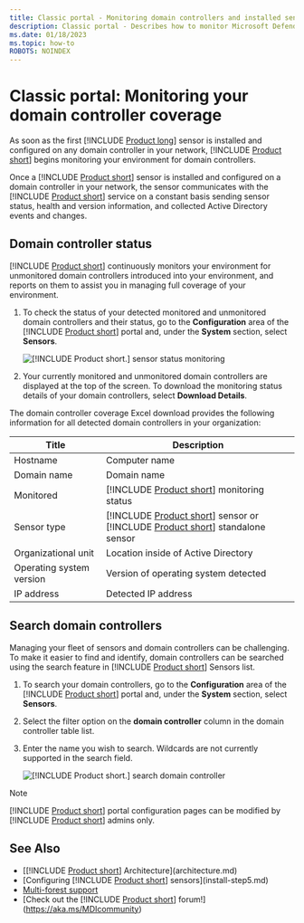 ```yaml
---
title: Classic portal - Monitoring domain controllers and installed sensors installed on your domain controllers using Microsoft Defender for Identity
description: Classic portal - Describes how to monitor Microsoft Defender for Identity sensors and sensor coverage using Defender for Identity
ms.date: 01/18/2023
ms.topic: how-to
ROBOTS: NOINDEX
---
```


# Classic portal: Monitoring your domain controller coverage

As soon as the first [!INCLUDE [Product long](includes/product-long.md)] sensor is installed and configured on any domain controller in your network, [!INCLUDE [Product short](includes/product-short.md)] begins monitoring your environment for domain controllers.

Once a [!INCLUDE [Product short](includes/product-short.md)] sensor is installed and configured on a domain controller in your network, the sensor communicates with the [!INCLUDE [Product short](includes/product-short.md)] service on a constant basis sending sensor status, health and version information, and collected Active Directory events and changes.

## Domain controller status

[!INCLUDE [Product short](includes/product-short.md)] continuously monitors your environment for unmonitored domain controllers introduced into your environment, and reports on them to assist you in managing full coverage of your environment.

1. To check the status of your detected monitored and unmonitored domain controllers and their status, go to the **Configuration** area of the [!INCLUDE [Product short](includes/product-short.md)] portal and, under the **System** section, select **Sensors**.

    ![[!INCLUDE [Product short.](includes/product-short.md)] sensor status monitoring](media/sensors-status-monitoring.png)

1. Your currently monitored and unmonitored domain controllers are displayed at the top of the screen. To download the monitoring status details of your domain controllers, select **Download Details**.

The domain controller coverage Excel download provides the following information for all detected domain controllers in your organization:

|Title|Description|
|----|----|
|Hostname|Computer name|
|Domain name|Domain name|
|Monitored|[!INCLUDE [Product short](includes/product-short.md)] monitoring status|
|Sensor type|[!INCLUDE [Product short](includes/product-short.md)] sensor or [!INCLUDE [Product short](includes/product-short.md)] standalone sensor|
|Organizational unit|Location inside of Active Directory |
|Operating system version| Version of operating system detected|
|IP address|Detected IP address|

## Search domain controllers

Managing your fleet of sensors and domain controllers can be challenging. To make it easier to find and identify, domain controllers can be searched using the search feature in [!INCLUDE [Product short](includes/product-short.md)] Sensors list.

1. To search your domain controllers, go to the **Configuration** area of the [!INCLUDE [Product short](includes/product-short.md)] portal and, under the **System** section, select **Sensors**.
1. Select the filter option on the **domain controller** column in the domain controller table list.
1. Enter the name you wish to search. Wildcards are not currently supported in the search field.

    ![[!INCLUDE [Product short.](includes/product-short.md)] search domain controller](media/search-sensor.png)

> [!NOTE]
> [!INCLUDE [Product short](includes/product-short.md)] portal configuration pages can be modified by [!INCLUDE [Product short](includes/product-short.md)] admins only.

## See Also

- [[!INCLUDE [Product short](includes/product-short.md)] Architecture](architecture.md)
- [Configuring [!INCLUDE [Product short](includes/product-short.md)] sensors](install-step5.md)
- [Multi-forest support](multi-forest.md)
- [Check out the [!INCLUDE [Product short](includes/product-short.md)] forum!](<https://aka.ms/MDIcommunity>)
